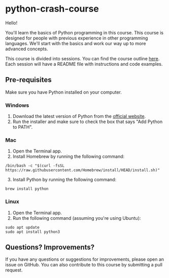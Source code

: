 # python-crash-course

Hello!

You'll learn the basics of Python programming in this course. This course is designed for people with previous experience in other programming languages. We'll start with the basics and work our way up to more advanced concepts.

This course is divided into sessions. You can find the course outline [here](https://github.com/coalio/python-crash-course/blob/master/basics/agenda.md). Each session will have a README file with instructions and code examples.

## Pre-requisites

Make sure you have Python installed on your computer.

### Windows

1. Download the latest version of Python from the [official website](https://www.python.org/downloads/).
2. Run the installer and make sure to check the box that says "Add Python to PATH".

### Mac

1. Open the Terminal app.
2. Install Homebrew by running the following command:
```
/bin/bash -c "$(curl -fsSL https://raw.githubusercontent.com/Homebrew/install/HEAD/install.sh)"
```
3. Install Python by running the following command:
```
brew install python
```
  
### Linux

1. Open the Terminal app.
2. Run the following command (assuming you're using Ubuntu):
```
sudo apt update
sudo apt install python3
```

## Questions? Improvements?

If you have any questions or suggestions for improvements, please open an issue on GitHub. You can also contribute to this course by submitting a pull request.

